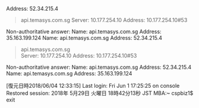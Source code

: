 Address: 52.34.215.4
> api.temasys.com.sg
Server:		10.177.254.10
Address:	10.177.254.10#53

Non-authoritative answer:
Name:	api.temasys.com.sg
Address: 35.163.199.124
Name:	api.temasys.com.sg
Address: 52.34.215.4
> api.temasys.com.sg    
Server:		10.177.254.10
Address:	10.177.254.10#53

Non-authoritative answer:
Name:	api.temasys.com.sg
Address: 52.34.215.4
Name:	api.temasys.com.sg
Address: 35.163.199.124
> 
  [復元日時2018/06/04 12:33:15]
Last login: Fri Jun  1 17:25:25 on console
Restored session: 2018年 5月29日 火曜日 18時42分13秒 JST
MBA:~ cspbiz1$ exit
